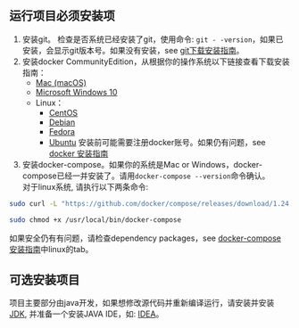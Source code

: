 ## 运行项目必须安装项
1. 安装git。 检查是否系统已经安装了git，使用命令: `git - -version`，如果已安装，会显示git版本号。如果没有安装，see [git下载安装指南](https://git-scm.com/downloads)。
2. 安装docker CommunityEdition，从根据你的操作系统以下链接查看下载安装指南：
   * [Mac (macOS)](https://docs.docker.com/docker-for-mac/install/)
   * [Microsoft Windows 10](https://docs.docker.com/docker-for-windows/install/)
   * Linux：
      + [CentOS](https://docs.docker.com/install/linux/docker-ce/centos/)
      + [Debian](https://docs.docker.com/install/linux/docker-ce/debian/)
      + [Fedora](https://docs.docker.com/install/linux/docker-ce/fedora/)
      + [Ubuntu](https://docs.docker.com/install/linux/docker-ce/ubuntu/)
  安装前可能需要注册docker账号。如果仍有问题，see [docker 安装指南](https://docs.docker.com/install/)
3. 安装docker-compose。如果你的系统是Mac or Windows，docker-compose已经一并安装了。请用`docker-compose --version`命令确认。  
对于linux系统, 请执行以下两条命令:
```bash
sudo curl -L "https://github.com/docker/compose/releases/download/1.24.1/docker-compose-$(uname -s)-$(uname -m)" -o /usr/local/bin/docker-compose

sudo chmod +x /usr/local/bin/docker-compose
```
如果安全仍有有问题，请检查dependency packages，see [docker-compose 安装指南](https://docs.docker.com/compose/install/)中linux的tab。

## 可选安装项目

项目主要部分由java开发，如果想修改源代码并重新编译运行，请安装并安装[JDK](https://www.oracle.com/technetwork/java/javase/downloads/index.html), 并准备一个安装JAVA IDE，如: [IDEA](https://www.jetbrains.com/idea/)。
